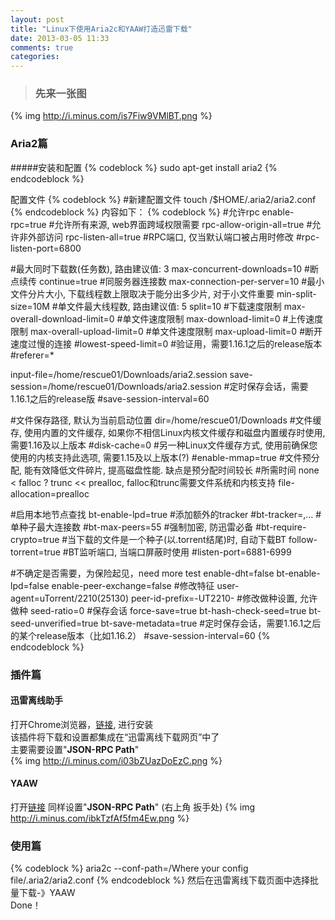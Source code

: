```yaml
---
layout: post
title: "Linux下使用Aria2c和YAAW打造迅雷下载"
date: 2013-03-05 11:33
comments: true
categories: 
---
```

> ### 先来一张图  
{% img http://i.minus.com/is7Fiw9VMlBT.png %}

### Aria2篇

#####安装和配置
{% codeblock %}
sudo apt-get install aria2
{% endcodeblock %}

配置文件
{% codeblock %}
#新建配置文件
touch /$HOME/.aria2/aria2.conf
{% endcodeblock %}
内容如下：
{% codeblock %}
#允许rpc
enable-rpc=true
#允许所有来源, web界面跨域权限需要
rpc-allow-origin-all=true
#允许非外部访问
rpc-listen-all=true
#RPC端口, 仅当默认端口被占用时修改
#rpc-listen-port=6800

#最大同时下载数(任务数), 路由建议值: 3
max-concurrent-downloads=10
#断点续传
continue=true
#同服务器连接数
max-connection-per-server=10
#最小文件分片大小, 下载线程数上限取决于能分出多少片, 对于小文件重要
min-split-size=10M
#单文件最大线程数, 路由建议值: 5
split=10
#下载速度限制
max-overall-download-limit=0
#单文件速度限制
max-download-limit=0
#上传速度限制
max-overall-upload-limit=0
#单文件速度限制
max-upload-limit=0
#断开速度过慢的连接
#lowest-speed-limit=0
#验证用，需要1.16.1之后的release版本
#referer=*


input-file=/home/rescue01/Downloads/aria2.session
save-session=/home/rescue01/Downloads/aria2.session
#定时保存会话，需要1.16.1之后的release版
#save-session-interval=60


#文件保存路径, 默认为当前启动位置
dir=/home/rescue01/Downloads
#文件缓存, 使用内置的文件缓存, 如果你不相信Linux内核文件缓存和磁盘内置缓存时使用, 需要1.16及以上版本
#disk-cache=0
#另一种Linux文件缓存方式, 使用前确保您使用的内核支持此选项, 需要1.15及以上版本(?)
#enable-mmap=true
#文件预分配, 能有效降低文件碎片, 提高磁盘性能. 缺点是预分配时间较长
#所需时间 none < falloc ? trunc << prealloc, falloc和trunc需要文件系统和内核支持
file-allocation=prealloc


#启用本地节点查找
bt-enable-lpd=true
#添加额外的tracker
#bt-tracker=<URI>,…
#单种子最大连接数
#bt-max-peers=55
#强制加密, 防迅雷必备
#bt-require-crypto=true
#当下载的文件是一个种子(以.torrent结尾)时, 自动下载BT
follow-torrent=true
#BT监听端口, 当端口屏蔽时使用
#listen-port=6881-6999



#不确定是否需要，为保险起见，need more test
enable-dht=false
bt-enable-lpd=false
enable-peer-exchange=false
#修改特征
user-agent=uTorrent/2210(25130)
peer-id-prefix=-UT2210-
#修改做种设置, 允许做种
seed-ratio=0
#保存会话
force-save=true
bt-hash-check-seed=true
bt-seed-unverified=true
bt-save-metadata=true
#定时保存会话，需要1.16.1之后的某个release版本（比如1.16.2）
#save-session-interval=60
{% endcodeblock %}


### 插件篇    

#### 迅雷离线助手    
打开Chrome浏览器，[链接](https://chrome.google.com/webstore/detail/thunderlixianassistant/eehlmkfpnagoieibahhcghphdbjcdmen?hl=zh-CN ), 进行安装  
该插件将下载和设置都集成在“迅雷离线下载网页”中了  
主要需要设置"__JSON-RPC Path__"  
{% img http://i.minus.com/i03bZUazDoEzC.png %}
#### YAAW
打开[链接](https://chrome.google.com/webstore/detail/thunderlixianassistant/eehlmkfpnagoieibahhcghphdbjcdmen)
同样设置"__JSON-RPC Path__" (右上角 扳手处)
{% img http://i.minus.com/ibkTzfAf5fm4Ew.png %}

### 使用篇
{% codeblock %}
aria2c --conf-path=/Where your config file/.aria2/aria2.conf
{% endcodeblock %}
然后在迅雷离线下载页面中选择批量下载-》YAAW  
Done！  
